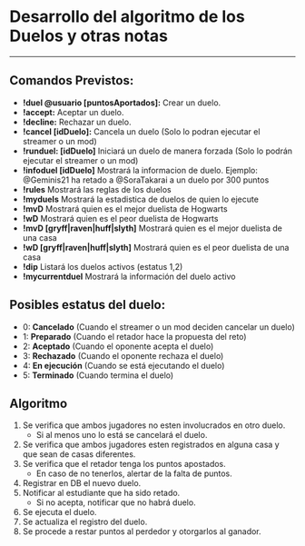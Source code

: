 # Desarrollo del algoritmo de los Duelos y otras notas
-------

## Comandos Previstos:
- **!duel @usuario [puntosAportados]:**  Crear un duelo.
- **!accept:** Aceptar un duelo.
- **!decline:** Rechazar un duelo.
- **!cancel [idDuelo]:** Cancela un duelo (Solo lo podran ejecutar el streamer o un mod)
- **!runduel: [idDuelo]** Iniciará un duelo de manera forzada (Solo lo podrán ejecutar el streamer o un mod)
- **!infoduel [idDuelo]** Mostrará la informacion de duelo. Ejemplo: @Geminis21 ha retado a @SoraTakarai a un duelo por 300 puntos
- **!rules** Mostrará las reglas de los duelos
- **!myduels** Mostrará la estadistica de duelos de quien lo ejecute
- **!mvD** Mostrará quien es el mejor duelista de Hogwarts
- **!wD** Mostrará quien es el peor duelista de Hogwarts
- **!mvD [gryff|raven|huff|slyth]** Mostrará quien es el mejor duelista de una casa
- **!wD [gryff|raven|huff|slyth]** Mostrará quien es el peor duelista de una casa
- **!dip** Listará los duelos activos (estatus 1,2)
- **!mycurrentduel** Mostrará la información del duelo activo

## Posibles estatus del duelo:
* 0: **Cancelado** (Cuando el streamer o un mod deciden cancelar un duelo)
* 1: **Preparado** (Cuando el retador hace la propuesta del reto)
* 2: **Aceptado** (Cuando el oponente acepta el duelo)
* 3: **Rechazado** (Cuando el oponente rechaza el duelo)
* 4: **En ejecución** (Cuando se está ejecutando el duelo)
* 5: **Terminado** (Cuando termina el duelo)


## Algoritmo
1. Se verifica que ambos jugadores no esten involucrados en otro duelo.
    - Si al menos uno lo está se cancelará el duelo.
2. Se verifica que ambos jugadores esten registrados en alguna casa y que sean de casas diferentes.
3. Se verifica que el retador tenga los puntos apostados.
    - En caso de no tenerlos, alertar de la falta de puntos.
4. Registrar en DB el nuevo duelo.
5. Notificar al estudiante que ha sido retado.
    - Si no acepta, notificar que no habrá duelo.
6. Se ejecuta el duelo.
7. Se actualiza el registro del duelo.
8. Se procede a restar puntos al perdedor y otorgarlos al ganador.

 

    


